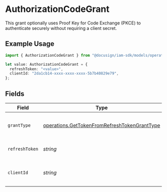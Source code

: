 # AuthorizationCodeGrant

This grant optionally uses Proof Key for Code Exchange (PKCE) to authenticate securely without requiring a client secret.

## Example Usage

```typescript
import { AuthorizationCodeGrant } from "@docusign/iam-sdk/models/operations";

let value: AuthorizationCodeGrant = {
  refreshToken: "<value>",
  clientId: "2da1cb14-xxxx-xxxx-xxxx-5b7b40829e79",
};
```

## Fields

| Field                                                                                                        | Type                                                                                                         | Required                                                                                                     | Description                                                                                                  | Example                                                                                                      |
| ------------------------------------------------------------------------------------------------------------ | ------------------------------------------------------------------------------------------------------------ | ------------------------------------------------------------------------------------------------------------ | ------------------------------------------------------------------------------------------------------------ | ------------------------------------------------------------------------------------------------------------ |
| `grantType`                                                                                                  | [operations.GetTokenFromRefreshTokenGrantType](../../models/operations/gettokenfromrefreshtokengranttype.md) | :heavy_minus_sign:                                                                                           | The grant type. This value must be set to "refresh_token".                                                   |                                                                                                              |
| `refreshToken`                                                                                               | *string*                                                                                                     | :heavy_check_mark:                                                                                           | The refresh token supplied to the callback.                                                                  |                                                                                                              |
| `clientId`                                                                                                   | *string*                                                                                                     | :heavy_minus_sign:                                                                                           | The client ID.                                                                                               | 2da1cb14-xxxx-xxxx-xxxx-5b7b40829e79                                                                         |